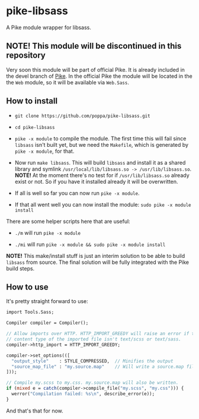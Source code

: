 # pike-libsass
A Pike module wrapper for libsass.

## NOTE! This module will be discontinued in this repository 

Very soon this module will be part of official Pike. It is already included in
the devel branch of [Pike](https://github.com/pikelang/Pike/tree/8.1/src/post_modules/_Sass). In the official Pike the module will be located in the 
the `Web` module, so it will be available via `Web.Sass`. 

## How to install

 * `git clone https://github.com/poppa/pike-libsass.git`

 * `cd pike-libsass`

 * `pike -x module` to compile the module. The first time this will fail since `libsass` isn't built yet, but we need the `Makefile`, which is generated by `pike -x module`, for that.

 * Now run `make libsass`. This will build `libsass` and install it as a shared library and symlink `/usr/local/lib/libsass.so -> /usr/lib/libsass.so`.
   **NOTE!** At the moment there's no test for if `/usr/lib/libsass.so` already exist or not. So if you have it installed already it will be overwritten.

 * If all is well so far you can now run `pike -x module`.

 * If that all went well you can now install the module: `sudo pike -x module install`

There are some helper scripts here that are useful:

 * `./m` will run `pike -x module`

 * `./mi` will run `pike -x module && sudo pike -x module install`

**NOTE!** This make/install stuff is just an interim solution to be able to build `libsass` from source. The final solution will be fully integrated with the Pike build steps.


## How to use

It's pretty straight forward to use:

```pike
import Tools.Sass;

Compiler compiler = Compiler();

// Allow imports over HTTP. HTTP_IMPORT_GREEDY will raise an error if the
// content type of the imported file isn't text/scss or text/sass.
compiler->http_import = HTTP_IMPORT_GREEDY;

compiler->set_options(([
  "output_style"    : STYLE_COMPRESSED,  // Minifies the output
  "source_map_file" : "my.source.map"    // Will write a source.map file
]));

// Compile my.scss to my.css. my.source.map will also be written.
if (mixed e = catch(compiler->compile_file("my.scss", "my.css"))) {
  werror("Compilation failed: %s\n", describe_error(e));
}
```

And that's that for now.
